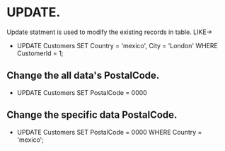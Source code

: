# UPDATE.
Update statment is used to modify the existing records in table. LIKE->

* UPDATE Customers SET Country = 'mexico', City = 'London' WHERE CustomerId = 1;


## Change the all data's PostalCode.
* UPDATE Customers SET PostalCode = 0000

## Change the specific data PostalCode.
* UPDATE Customers SET PostalCode = 0000 WHERE Country = 'mexico';